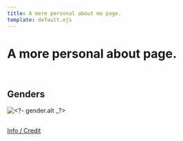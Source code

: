 ```yaml
---
title: A more personal about me page.
template: default.ejs
---
```


# A more personal about page.

<br>

## Genders

<?
genders = [
  {
    "name": "GNDgender",
    "description": "A gender where your gender is simply just connected to gender. No specific gender, it's just. Gender. the Gender is there, and you can feel it but you can't see or understand it. There is just a vague presence of the concept of gender Somewhere.",
    "alt": "A flag with the colours: light blue, pink, yellow and blueish purple.",
    "credit": "https://twitter.com/rabbitdeku/status/1299885784691093510/photo/1"
  },
  {
    "name": "Chaotigender",
    "description": "Chaotigender is a neurogender exclusively for those with adhd who feel that their adhd directly influences their ability to properly analyze and pinpoint their gender.",
    "alt": "A flag with swirls and spheres in different colours placed in a very chaotic manner.",
    "credit": "https://transgalaxies.tumblr.com/post/168410185975/new-chaotigender-flag-art-credit-to-kyressin"
  },
  {
    "name": "Chaosgender",
    "description": "When your gender does lots of confusing things and doesn’t make sense to anyone.",
    "alt": "A flag that is very chaotic, with random inverted colours in overlayed with random lines, almost like smashed glass.",
    "credit": "https://pride-color-schemes.tumblr.com/post/148074168876/chaosgender"
  },
  {
    "name": "Passimlix",
    "description": "A non-binary in nature gender that is very chaotic and bouncy. it gives the user a feeling of euphoria despite being hard to pin down.",
    "alt": "A flag made of horizontal stripes with the colours: black, cyan, blue, purple, black, black, red, orange, yellow, black. The middle of the flag has the inner portions inside the black switched around, keeping sam order however switched around (black, red, orange, yellow, black, black, cyan, blue, purple, black)",
    "credit": "https://mahoumogai.tumblr.com/post/611331107848323072/passimlix-a-non-binary-in-nature-gender-that-is"
  },
  {
    "name": "Endergender",
    "description": "A subsect of Gamegender that is influenced and/or associated by the game Minecraft. It is a fluid gender that feels as if its \"teleporting\" rapidly and is never in one place. It sometimes picks up chunks from other genders to use for itself before dropping them and moving on.",
    "alt": "A flag with various shades of purple, grey and black. The colours of a enderman.",
    "credit": "https://nebularomantic.tumblr.com/post/181148032634/new-term-endergender-a-subsect-of-gamegender-that"
  },
  {
    "name": "Plushgender",
    "description": "A gender that feels related to a stuffed animal, or for feelings of stuffed animal kin.",
    "alt": "A striped gradient going from soft brown to white.",
    "credit": "https://variant-archive.tumblr.com/post/186676258922/honestly-ive-been-searching-for-it-and-i-cant"
  },
  {
    "name": "Scenecoric",
    "description": "A xenogender related to scenecore.",
    "alt": "A flag with shades of blue, green, yellow, white, pink, purple and black.",
    "credit": "https://beyond-mogai-pride-flags.tumblr.com/post/182950477110/scenecoric-pride-flag"
  },
  {
    "name": "Staticgender",
    "description": "A gender which can best be described as TV static; fuzzy and incomprehensible.",
    "alt": "A flag consisting of different shades of grey, overlayed by pixels of black like TV static.",
    "credit": "A gender which can best be described as TV static; fuzzy and incomprehensible."
  },
  {
    "name": "Fluffgender",
    "description": "A very floofy gender. A feeling of soft fluffyness.",
    "alt": "A flag with the colours: green, light blue, purple, lilac, redish orange and yellow. It has a cat-like black line overlay.",
    "credit": "https://insaneishfurry.tumblr.com/post/187402721354/fluffgender"
  },
  {
    "name": "Smolgender",
    "description": "A feeling of smallness.",
    "alt": "A flag with the colours of: pink, blue and green.",
    "credit": "https://heterosexualisnotadefault.tumblr.com/post/161565737929/queerheadcanonoftheday-is-a-sweetheart-and-got"
  },
  {
    "name": "Autigender",
    "description": "A gender which can only be understood in the context of being autistic.",
    "alt": "A flag with a light green to dark green gradient background. The infinity symbol overlayed.",
    "credit": "https://web.archive.org/web/20190410025918/https://www.deviantart.com/pride-flags/art/Autigender-555595042"
  },
/*  {
    "name": "",
    "description": "",
    "alt": "",
    "credit": ""
  },
*/
]
?>

<? genders.forEach(function(gender){ ?>
<div class="gender">
<img class="gender_image" alt="<?- gender.alt _?>" src="img/gender_flags/<?- gender.name.toLowerCase() _?>.jpg">
<div class="gender_text">

## <?- gender.name _?>

<?- gender.description _?>


[Info / Credit](<?- gender.credit _?>)

</div>
</div>
<? }); ?>

